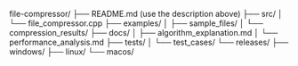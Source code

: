 file-compressor/
├── README.md (use the description above)
├── src/
│   └── file_compressor.cpp
├── examples/
│   ├── sample_files/
│   └── compression_results/
├── docs/
│   ├── algorithm_explanation.md
│   └── performance_analysis.md
├── tests/
│   └── test_cases/
└── releases/
    ├── windows/
    ├── linux/
    └── macos/